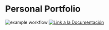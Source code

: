 # Personal Portfolio

![example workflow](https://github.com/fralfaro/<PROJECT>/actions/workflows/documentation.yml/badge.svg)
<a href="https://fralfaro.github.io/portfolio/"><img alt="Link a la Documentación" src="https://img.shields.io/badge/docs-link-brightgreen"></a>


